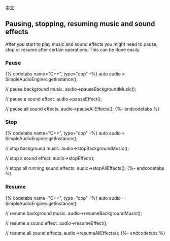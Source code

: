 <div class="langs">
  <a href="#" class="btn" onclick="toggleLanguage()">中文</a>
</div>

## Pausing, stopping, resuming music and sound effects
After you start to play music and sound effects you might need to pause,
stop or resume after certain operations. This can be done easily.

### Pause
{% codetabs name="C++", type="cpp" -%}
auto audio = SimpleAudioEngine::getInstance();

// pause background music.
audio->pauseBackgroundMusic();

// pause a sound effect.
audio->pauseEffect();

// pause all sound effects.
audio->pauseAllEffects();
{%- endcodetabs %}

### Stop
{% codetabs name="C++", type="cpp" -%}
auto audio = SimpleAudioEngine::getInstance();

// stop background music.
audio->stopBackgroundMusic();

// stop a sound effect.
audio->stopEffect();

// stops all running sound effects.
audio->stopAllEffects();
{%- endcodetabs %}

### Resume
{% codetabs name="C++", type="cpp" -%}
auto audio = SimpleAudioEngine::getInstance();

// resume background music.
audio->resumeBackgroundMusic();

// resume a sound effect.
audio->resumeEffect();

// resume all sound effects.
audio->resumeAllEffects();
{%- endcodetabs %}
